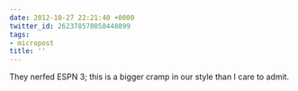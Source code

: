 ```yaml
---
date: 2012-10-27 22:21:40 +0000
twitter_id: 262378570058448899
tags:
- micropost
title: ''
---
```


They nerfed ESPN 3; this is a bigger cramp in our style than I care to admit.
